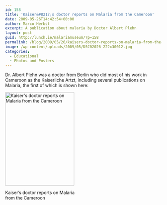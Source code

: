 ```yaml
---
id: 158
title: 'Kaiser&#8217;s doctor reports on Malaria from the Cameroon'
date: 2009-05-26T14:42:54+00:00
author: Marco Herbst
excerpt: A publication about malaria by Doctor Albert Plehn
layout: post
guid: http://lunch.ie/malariamuseum/?p=158
permalink: /blog/2009/05/26/kaisers-doctor-reports-on-malaria-from-the-cameroon/
image: /wp-content/uploads/2009/05/DSC02026-222x30012.jpg
categories:
  - Educational
  - Photos and Posters
---
```

Dr. Albert Plehn was a doctor from Berlin who did most of his work in Cameroon as the Kaiserliche Artzt, including several publications on Malaria, the first of which is shown here:

<div id="attachment_278" style="width: 232px" class="wp-caption alignnone">
  <a href="http://www.malariamuseum.de/wp-content/uploads/2009/05/DSC02026.jpg"><img class="size-medium wp-image-278" title="Kaiser's doctor reports on Malaria from the Cameroon" alt="Kaiser's doctor reports on Malaria from the Cameroon" src="http://www.malariamuseum.de/wp-content/uploads/2009/05/DSC02026-222x300.jpg" width="222" height="300" /></a>
  
  <p class="wp-caption-text">
    Kaiser&#8217;s doctor reports on Malaria from the Cameroon
  </p>
</div>